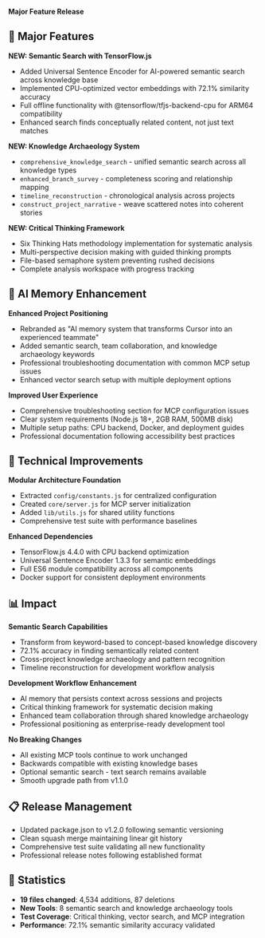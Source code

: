 **Major Feature Release**

## 🚀 Major Features

**NEW: Semantic Search with TensorFlow.js**
- Added Universal Sentence Encoder for AI-powered semantic search across knowledge base
- Implemented CPU-optimized vector embeddings with 72.1% similarity accuracy
- Full offline functionality with @tensorflow/tfjs-backend-cpu for ARM64 compatibility
- Enhanced search finds conceptually related content, not just text matches

**NEW: Knowledge Archaeology System**  
- `comprehensive_knowledge_search` - unified semantic search across all knowledge types
- `enhanced_branch_survey` - completeness scoring and relationship mapping
- `timeline_reconstruction` - chronological analysis across projects
- `construct_project_narrative` - weave scattered notes into coherent stories

**NEW: Critical Thinking Framework**
- Six Thinking Hats methodology implementation for systematic analysis
- Multi-perspective decision making with guided thinking prompts
- File-based semaphore system preventing rushed decisions
- Complete analysis workspace with progress tracking

## 🧠 AI Memory Enhancement

**Enhanced Project Positioning**
- Rebranded as "AI memory system that transforms Cursor into an experienced teammate"
- Added semantic search, team collaboration, and knowledge archaeology keywords
- Professional troubleshooting documentation with common MCP setup issues
- Enhanced vector search setup with multiple deployment options

**Improved User Experience**
- Comprehensive troubleshooting section for MCP configuration issues
- Clear system requirements (Node.js 18+, 2GB RAM, 500MB disk)
- Multiple setup paths: CPU backend, Docker, and deployment guides
- Professional documentation following accessibility best practices

## 🔧 Technical Improvements

**Modular Architecture Foundation**
- Extracted `config/constants.js` for centralized configuration
- Created `core/server.js` for MCP server initialization
- Added `lib/utils.js` for shared utility functions  
- Comprehensive test suite with performance baselines

**Enhanced Dependencies**
- TensorFlow.js 4.4.0 with CPU backend optimization
- Universal Sentence Encoder 1.3.3 for semantic embeddings
- Full ES6 module compatibility across all components
- Docker support for consistent deployment environments

## 📊 Impact

**Semantic Search Capabilities**
- Transform from keyword-based to concept-based knowledge discovery
- 72.1% accuracy in finding semantically related content
- Cross-project knowledge archaeology and pattern recognition
- Timeline reconstruction for development workflow analysis

**Development Workflow Enhancement** 
- AI memory that persists context across sessions and projects
- Critical thinking framework for systematic decision making
- Enhanced team collaboration through shared knowledge archaeology
- Professional positioning as enterprise-ready development tool

**No Breaking Changes**
- All existing MCP tools continue to work unchanged
- Backwards compatible with existing knowledge bases
- Optional semantic search - text search remains available
- Smooth upgrade path from v1.1.0

## 📋 Release Management

- Updated package.json to v1.2.0 following semantic versioning
- Clean squash merge maintaining linear git history  
- Comprehensive test suite validating all new functionality
- Professional release notes following established format

## 🎯 Statistics

- **19 files changed**: 4,534 additions, 87 deletions
- **New Tools**: 8 semantic search and knowledge archaeology tools
- **Test Coverage**: Critical thinking, vector search, and MCP integration
- **Performance**: 72.1% semantic similarity accuracy validated
